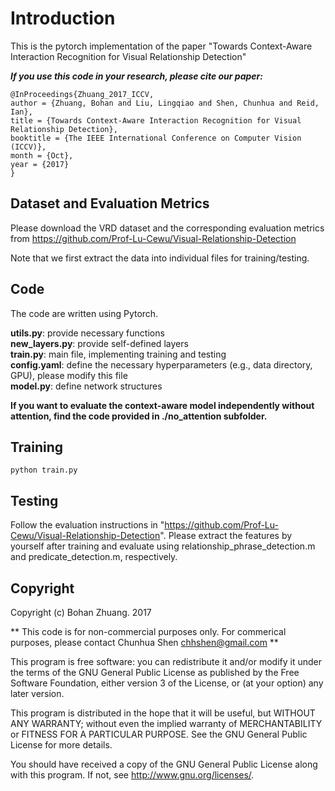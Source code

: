 # Introduction
This is the pytorch implementation of the paper "Towards Context-Aware Interaction Recognition for Visual Relationship Detection"


***If you use this code in your research, please cite our paper:***

```
@InProceedings{Zhuang_2017_ICCV,
author = {Zhuang, Bohan and Liu, Lingqiao and Shen, Chunhua and Reid, Ian},
title = {Towards Context-Aware Interaction Recognition for Visual Relationship Detection},
booktitle = {The IEEE International Conference on Computer Vision (ICCV)},
month = {Oct},
year = {2017}
}
```

## Dataset and Evaluation Metrics
Please download the VRD dataset and the corresponding evaluation metrics from https://github.com/Prof-Lu-Cewu/Visual-Relationship-Detection

Note that we first extract the data into individual files for training/testing. 


## Code
The code are written using Pytorch.

__utils.py__: provide necessary functions   
__new_layers.py__: provide self-defined layers     
__train.py__: main file, implementing training and testing  
__config.yaml__: define the necessary hyperparameters (e.g., data directory, GPU), please modify this file  
__model.py__: define network structures  


**If you want to evaluate the context-aware model independently without attention, find the code provided in ./no_attention subfolder.**
  

## Training

```
python train.py

```

## Testing
Follow the evaluation instructions in "https://github.com/Prof-Lu-Cewu/Visual-Relationship-Detection". Please extract the features by yourself after training and evaluate using relationship_phrase_detection.m and predicate_detection.m, respectively.


## Copyright

Copyright (c) Bohan Zhuang. 2017

** This code is for non-commercial purposes only. For commerical purposes,
please contact Chunhua Shen <chhshen@gmail.com> **

This program is free software: you can redistribute it and/or modify
    it under the terms of the GNU General Public License as published by
    the Free Software Foundation, either version 3 of the License, or
    (at your option) any later version.

This program is distributed in the hope that it will be useful,
    but WITHOUT ANY WARRANTY; without even the implied warranty of
    MERCHANTABILITY or FITNESS FOR A PARTICULAR PURPOSE.  See the
    GNU General Public License for more details.

You should have received a copy of the GNU General Public License
    along with this program.  If not, see <http://www.gnu.org/licenses/>.

